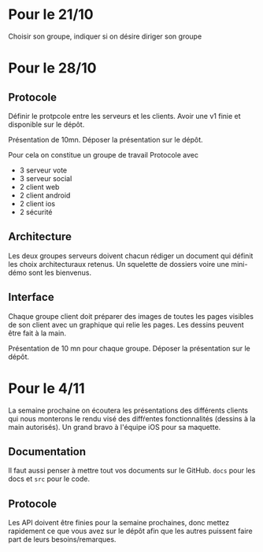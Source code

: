 # Pour le 21/10

Choisir son groupe, indiquer si on désire diriger son groupe

# Pour le 28/10

## Protocole

Définir le protpcole entre les serveurs et les clients. Avoir une v1
finie et disponible sur le dépôt. 

Présentation de 10mn. Déposer la présentation sur le dépôt.

Pour cela on constitue un groupe de travail Protocole avec

* 3 serveur vote
* 3 serveur social
* 2 client web
* 2 client android
* 2 client ios
* 2 sécurité

## Architecture

Les deux groupes serveurs doivent chacun rédiger un document
qui définit les choix architecturaux retenus. Un squelette de dossiers
voire une mini-démo sont les bienvenus.

## Interface

Chaque groupe client doit préparer des images de toutes les pages
visibles de son client avec un graphique qui relie les pages.
Les dessins peuvent être fait à la main.

Présentation de 10 mn pour chaque groupe. Déposer la présentation sur le dépôt.

# Pour le 4/11

La semaine prochaine on  écoutera les présentations des différents clients qui nous monterons le rendu visé des diffŕentes fonctionnalités (dessins à la main autorisés). Un grand bravo à l'équipe iOS pour sa maquette.

## Documentation

Il faut aussi penser à mettre tout vos documents sur le GitHub. `docs` pour les docs et `src` pour le code.

## Protocole

Les API doivent être finies pour la semaine prochaines, donc mettez rapidement ce que vous avez sur le dépôt afin que les autres puissent faire part de leurs besoins/remarques.
